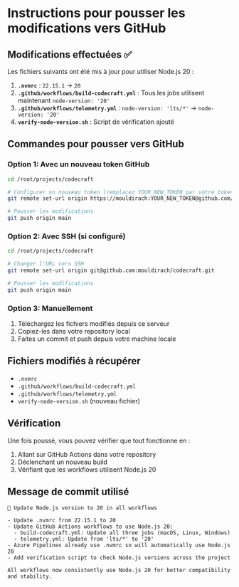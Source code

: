 # Instructions pour pousser les modifications vers GitHub

## Modifications effectuées ✅

Les fichiers suivants ont été mis à jour pour utiliser Node.js 20 :

1. **`.nvmrc`** : `22.15.1` → `20`
2. **`.github/workflows/build-codecraft.yml`** : Tous les jobs utilisent maintenant `node-version: '20'`
3. **`.github/workflows/telemetry.yml`** : `node-version: 'lts/*'` → `node-version: '20'`
4. **`verify-node-version.sh`** : Script de vérification ajouté

## Commandes pour pousser vers GitHub

### Option 1: Avec un nouveau token GitHub

```bash
cd /root/projects/codecraft

# Configurer un nouveau token (remplacez YOUR_NEW_TOKEN par votre token)
git remote set-url origin https://mouldirach:YOUR_NEW_TOKEN@github.com/mouldirach/codecraft.git

# Pousser les modifications
git push origin main
```

### Option 2: Avec SSH (si configuré)

```bash
cd /root/projects/codecraft

# Changer l'URL vers SSH
git remote set-url origin git@github.com:mouldirach/codecraft.git

# Pousser les modifications
git push origin main
```

### Option 3: Manuellement

1. Téléchargez les fichiers modifiés depuis ce serveur
2. Copiez-les dans votre repository local
3. Faites un commit et push depuis votre machine locale

## Fichiers modifiés à récupérer

- `.nvmrc`
- `.github/workflows/build-codecraft.yml`
- `.github/workflows/telemetry.yml`
- `verify-node-version.sh` (nouveau fichier)

## Vérification

Une fois poussé, vous pouvez vérifier que tout fonctionne en :

1. Allant sur GitHub Actions dans votre repository
2. Déclenchant un nouveau build
3. Vérifiant que les workflows utilisent Node.js 20

## Message de commit utilisé

```
🔧 Update Node.js version to 20 in all workflows

- Update .nvmrc from 22.15.1 to 20
- Update GitHub Actions workflows to use Node.js 20:
  - build-codecraft.yml: Update all three jobs (macOS, Linux, Windows)
  - telemetry.yml: Update from 'lts/*' to '20'
- Azure Pipelines already use .nvmrc so will automatically use Node.js 20
- Add verification script to check Node.js versions across the project

All workflows now consistently use Node.js 20 for better compatibility and stability.
```